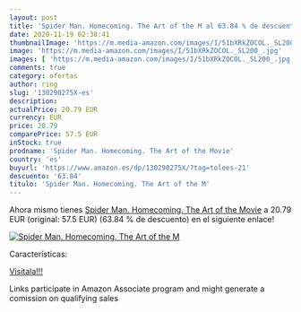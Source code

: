 ```yaml
---
layout: post
title: 'Spider Man. Homecoming. The Art of the M al 63.84 % de descuento'
date: 2020-11-19 02:38:41
thumbnailImage: 'https://m.media-amazon.com/images/I/51bXRkZOCOL._SL200_.jpg'
image: 'https://m.media-amazon.com/images/I/51bXRkZOCOL._SL200_.jpg'
images: [ 'https://m.media-amazon.com/images/I/51bXRkZOCOL._SL200_.jpg' ]
comments: true
category: ofertas
author: ring
slug: '130290275X-es'
description:
actualPrice: 20.79 EUR
currency: EUR
price: 20.79
comparePrice: 57.5 EUR
inStock: true
prodname: 'Spider Man. Homecoming. The Art of the Movie'
country: 'es'
buyurl: 'https://www.amazon.es/dp/130290275X/?tag=tolees-21'
descuento: '63.84'
titulo: 'Spider Man. Homecoming. The Art of the M'
---
```


Ahora mismo tienes [Spider Man. Homecoming. The Art of the Movie](https://www.amazon.es/dp/130290275X/?tag=tolees-21) a 20.79 EUR (original: 57.5 EUR) (63.84 %  de descuento) en el siguiente enlace!

[![Spider Man. Homecoming. The Art of the M](https://m.media-amazon.com/images/I/51bXRkZOCOL._SL200_.jpg)](https://www.amazon.es/dp/130290275X/?tag=tolees-21)

Características:


[Visítala!!!](https://www.amazon.es/dp/130290275X/?tag=tolees-21)

Links participate in Amazon Associate program and might generate a comission on qualifying sales
